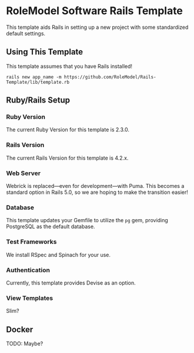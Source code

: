 # RoleModel Software Rails Template

This template aids Rails in setting up a new project with some standardized
default settings.

## Using This Template

This template assumes that you have Rails installed!
```
rails new app_name -m https://github.com/RoleModel/Rails-Template/lib/template.rb
```

## Ruby/Rails Setup

### Ruby Version

The current Ruby Version for this template is 2.3.0.

### Rails Version

The current Rails Version for this template is 4.2.x.

### Web Server

Webrick is replaced—even for development—with Puma. This becomes a standard
option in Rails 5.0, so we are hoping to make the transition easier!

### Database

This template updates your Gemfile to utilize the `pg` gem, providing
PostgreSQL as the default database.

### Test Frameworks

We install RSpec and Spinach for your use.

### Authentication

Currently, this template provides Devise as an option.

### View Templates

Slim?

## Docker

TODO: Maybe?
